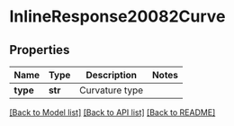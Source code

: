 # InlineResponse20082Curve

## Properties
Name | Type | Description | Notes
------------ | ------------- | ------------- | -------------
**type** | **str** | Curvature type | 

[[Back to Model list]](../README.md#documentation-for-models) [[Back to API list]](../README.md#documentation-for-api-endpoints) [[Back to README]](../README.md)


